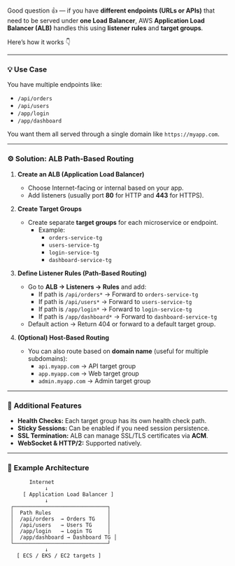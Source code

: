 Good question 👍 — if you have **different endpoints (URLs or APIs)** that need to be served under **one Load Balancer**, AWS **Application Load Balancer (ALB)** handles this using **listener rules** and **target groups**.

Here’s how it works 👇

---
### 💡 **Use Case**

You have multiple endpoints like:

- `/api/orders`
- `/api/users`
- `/app/login`
- `/app/dashboard`

You want them all served through a single domain like `https://myapp.com`.

---
### ⚙️ **Solution: ALB Path-Based Routing**

1. **Create an ALB (Application Load Balancer)**
    - Choose Internet-facing or internal based on your app.
    - Add listeners (usually port **80** for HTTP and **443** for HTTPS).    
2. **Create Target Groups**
    - Create separate **target groups** for each microservice or endpoint.
        - Example:
            - `orders-service-tg`
            - `users-service-tg`
            - `login-service-tg`
            - `dashboard-service-tg`
3. **Define Listener Rules (Path-Based Routing)**
    - Go to **ALB → Listeners → Rules** and add:
        - If path is `/api/orders*` → Forward to `orders-service-tg`
        - If path is `/api/users*` → Forward to `users-service-tg`
        - If path is `/app/login*` → Forward to `login-service-tg`
        - If path is `/app/dashboard*` → Forward to `dashboard-service-tg`
    - Default action → Return 404 or forward to a default target group.
        
4. **(Optional) Host-Based Routing**
    - You can also route based on **domain name** (useful for multiple subdomains):
        - `api.myapp.com` → API target group
        - `app.myapp.com` → Web target group
        - `admin.myapp.com` → Admin target group

---

### 🧠 **Additional Features**

- **Health Checks:** Each target group has its own health check path.
- **Sticky Sessions:** Can be enabled if you need session persistence.
- **SSL Termination:** ALB can manage SSL/TLS certificates via **ACM**.
- **WebSocket & HTTP/2:** Supported natively.
---
### 🧩 **Example Architecture**
```
       Internet
            ↓
     [ Application Load Balancer ]
            ↓
 ┌──────────────────────────────┐
 │  Path Rules                  │
 │  /api/orders  → Orders TG    │
 │  /api/users   → Users TG     │
 │  /app/login   → Login TG     │
 │  /app/dashboard → Dashboard TG │
 └──────────────────────────────┘
            ↓
   [ ECS / EKS / EC2 targets ]
```